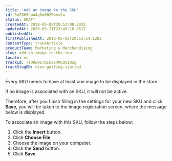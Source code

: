 ```yaml
---
title: 'Add an image to the SKU'
id: 5mZ869hbA4q6m002EwmsCw
status: DRAFT
createdAt: 2018-05-02T20:53:00.203Z
updatedAt: 2020-05-21T23:49:16.861Z
publishedAt: 
firstPublishedAt: 2018-05-02T20:53:54.128Z
contentType: trackArticle
productTeam: Marketing & Merchandising
slug: add-an-image-to-the-sku
locale: en
trackId: 7sORw9I7QIka24MCQaIO2g
trackSlugEN: vtex-getting-started
---
```


Every SKU needs to have at least one image to be displayed in the store.

<div class="alert alert-warning">
If no image is associated with an SKU, it will not be active.
</div>

Therefore, after you finish filling in the settings for your new SKU and click __Save__, you will be taken to the image registration screen, where the message below is displayed.

To associate an image with this SKU, follow the steps below:
1. Click the __Insert__ button.
2. Click __Choose File__.
3. Choose the image on your computer.
4. Click the __Send__ button.
5. Click __Save__.
